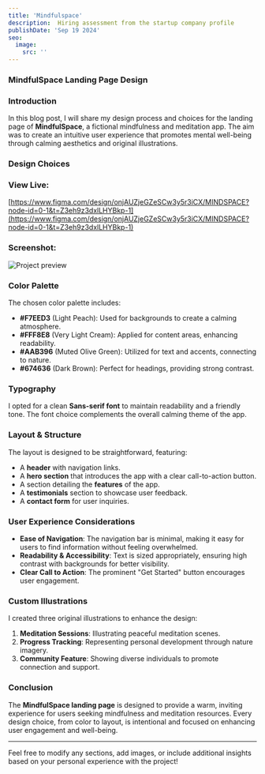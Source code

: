 ```yaml
---
title: 'Mindfulspace'
description:  Hiring assessment from the startup company profile
publishDate: 'Sep 19 2024'
seo:
  image:
    src: ''
---
```


### MindfulSpace Landing Page Design

### Introduction
In this blog post, I will share my design process and choices for the landing page of **MindfulSpace**, a fictional mindfulness and meditation app. The aim was to create an intuitive user experience that promotes mental well-being through calming aesthetics and original illustrations.

### Design Choices


### View Live:
[https://www.figma.com/design/onjAUZjeGZeSCw3y5r3iCX/MINDSPACE?node-id=0-1&t=Z3eh9z3dxlLHYBkp-1](https://www.figma.com/design/onjAUZjeGZeSCw3y5r3iCX/MINDSPACE?node-id=0-1&t=Z3eh9z3dxlLHYBkp-1)

### Screenshot:
![Project preview](/MS.png)

### Color Palette
The chosen color palette includes:
- **#F7EED3** (Light Peach): Used for backgrounds to create a calming atmosphere.
- **#FFF8E8** (Very Light Cream): Applied for content areas, enhancing readability.
- **#AAB396** (Muted Olive Green): Utilized for text and accents, connecting to nature.
- **#674636** (Dark Brown): Perfect for headings, providing strong contrast.

### Typography
I opted for a clean **Sans-serif font** to maintain readability and a friendly tone. The font choice complements the overall calming theme of the app.

### Layout & Structure
The layout is designed to be straightforward, featuring:
- A **header** with navigation links.
- A **hero section** that introduces the app with a clear call-to-action button.
- A section detailing the **features** of the app.
- A **testimonials** section to showcase user feedback.
- A **contact form** for user inquiries.

### User Experience Considerations
- **Ease of Navigation**: The navigation bar is minimal, making it easy for users to find information without feeling overwhelmed.
- **Readability & Accessibility**: Text is sized appropriately, ensuring high contrast with backgrounds for better visibility.
- **Clear Call to Action**: The prominent "Get Started" button encourages user engagement.

### Custom Illustrations
I created three original illustrations to enhance the design:
1. **Meditation Sessions**: Illustrating peaceful meditation scenes.
2. **Progress Tracking**: Representing personal development through nature imagery.
3. **Community Feature**: Showing diverse individuals to promote connection and support.

### Conclusion
The **MindfulSpace landing page** is designed to provide a warm, inviting experience for users seeking mindfulness and meditation resources. Every design choice, from color to layout, is intentional and focused on enhancing user engagement and well-being.

---

Feel free to modify any sections, add images, or include additional insights based on your personal experience with the project!
